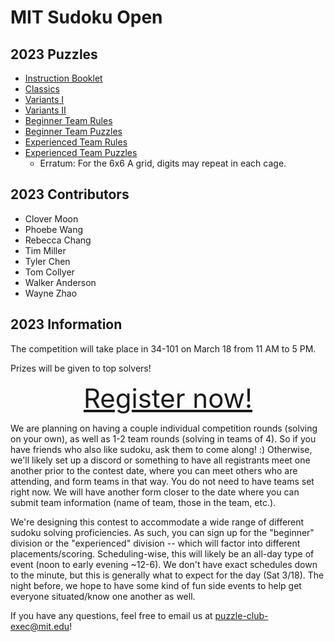 # MIT Sudoku Open

<!-- ## Archives

- [2023 MIT Sudoku Open](2023/index.html) -->

## 2023 Puzzles

- [Instruction Booklet](instructions.pdf)
- [Classics](classics.pdf)
- [Variants I](variants-i.pdf)
- [Variants II](variants-ii.pdf)
- [Beginner Team Rules](b-team-rules.pdf)
- [Beginner Team Puzzles](b-team-puzzles.pdf)
- [Experienced Team Rules](a-team-rules.pdf)
- [Experienced Team Puzzles](a-team-puzzles.pdf)
    - Erratum: For the 6x6 A grid, digits may repeat in each cage.

## 2023 Contributors

- Clover Moon
- Phoebe Wang
- Rebecca Chang
- Tim Miller
- Tyler Chen
- Tom Collyer
- Walker Anderson
- Wayne Zhao

## 2023 Information

The competition will take place in 34-101 on March 18 from 11 AM to 5 PM.

Prizes will be given to top solvers!

<div style="font-size: 3em; text-align: center;">
<a href="https://docs.google.com/forms/d/e/1FAIpQLSdgb8V3GXBL_gQDyBoOiPq6gmUvIyFDhEL18779ehpUly0WwQ/viewform">Register now!</a>
</div>

We are planning on having a couple individual competition rounds (solving on your own), as well as 1-2 team rounds (solving in teams of 4). So if you have friends who also like sudoku, ask them to come along! :) Otherwise, we'll likely set up a discord or something to have all registrants meet one another prior to the contest date, where you can meet others who are attending, and form teams in that way. You do not need to have teams set right now. We will have another form closer to the date where you can submit team information (name of team, those in the team, etc.).

We're designing this contest to accommodate a wide range of different sudoku solving proficiencies. As such, you can sign up for the "beginner" division or the "experienced" division -- which will factor into different placements/scoring. Scheduling-wise, this will likely be an all-day type of event (noon to early evening ~12-6). We don't have exact schedules down to the minute, but this is generally what to expect for the day (Sat 3/18). The night before, we hope to have some kind of fun side events to help get everyone situated/know one another as well.

If you have any questions, feel free to email us at puzzle-club-exec@mit.edu!
